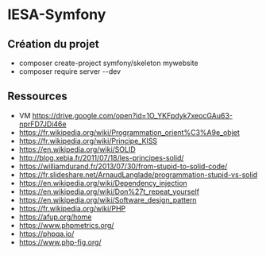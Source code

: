 # IESA-Symfony

## Création du projet

 - composer create-project symfony/skeleton mywebsite
 - composer require server --dev

## Ressources

 - VM https://drive.google.com/open?id=1O_YKFpdyk7xeocGAu63-nprFD7JDi46e
 - https://fr.wikipedia.org/wiki/Programmation_orient%C3%A9e_objet
 - https://fr.wikipedia.org/wiki/Principe_KISS
 - https://en.wikipedia.org/wiki/SOLID
 - http://blog.xebia.fr/2011/07/18/les-principes-solid/
 - https://williamdurand.fr/2013/07/30/from-stupid-to-solid-code/
 - https://fr.slideshare.net/ArnaudLanglade/programmation-stupid-vs-solid
 - https://en.wikipedia.org/wiki/Dependency_injection
 - https://en.wikipedia.org/wiki/Don%27t_repeat_yourself
 - https://en.wikipedia.org/wiki/Software_design_pattern
 - https://fr.wikipedia.org/wiki/PHP
 - https://afup.org/home
 - https://www.phpmetrics.org/
 - https://phpqa.io/
 - https://www.php-fig.org/
